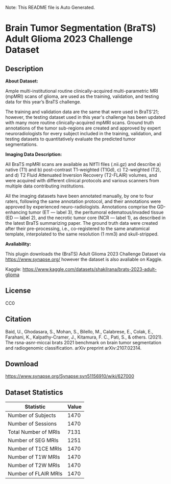 Note: This README file is Auto Generated.

# Brain Tumor Segmentation (BraTS) Adult Glioma 2023 Challenge Dataset

## Description

**About Dataset:**

Ample multi-institutional routine clinically-acquired multi-parametric MRI (mpMRI) scans of glioma, are used as the training, validation, and testing data for this year’s BraTS challenge.

The training and validation data are the same that were used in BraTS'21; however, the testing dataset used in this year's challenge has been updated with many more routine clinically-acquired mpMRI scans. Ground truth annotations of the tumor sub-regions are created and approved by expert neuroradiologists for every subject included in the training, validation, and testing datasets to quantitatively evaluate the predicted tumor segmentations.

**Imaging Data Description:**

All BraTS mpMRI scans are available as NIfTI files (.nii.gz) and describe a) native (T1) and b) post-contrast T1-weighted (T1Gd), c) T2-weighted (T2), and d) T2 Fluid Attenuated Inversion Recovery (T2-FLAIR) volumes, and were acquired with different clinical protocols and various scanners from multiple data contributing institutions.

All the imaging datasets have been annotated manually, by one to four raters, following the same annotation protocol, and their annotations were approved by experienced neuro-radiologists. Annotations comprise the GD-enhancing tumor (ET — label 3), the peritumoral edematous/invaded tissue (ED — label 2), and the necrotic tumor core (NCR — label 1), as described in the latest BraTS summarizing paper. The ground truth data were created after their pre-processing, i.e., co-registered to the same anatomical template, interpolated to the same resolution (1 mm3) and skull-stripped.

**Avaliability:**

This plugin downloads the (BraTS) Adult Glioma 2023 Challenge Dataset via https://www.synapse.org/ however the dataset is also avaliable on Kaggle. 

Kaggle: https://www.kaggle.com/datasets/shakilrana/brats-2023-adult-glioma


## License

CC0

## Citation

Baid, U., Ghodasara, S., Mohan, S., Bilello, M., Calabrese, E., Colak, E., Farahani, K., Kalpathy-Cramer, J., Kitamura, F. C., Pati, S., & others. (2021). The rsna-asnr-miccai brats 2021 benchmark on brain tumor segmentation and radiogenomic classification. arXiv preprint arXiv:2107.02314.

## Download

https://www.synapse.org/Synapse:syn51156910/wiki/627000

## Dataset Statistics

| Statistic | Value |
| --- | --- |
| Number of Subjects | 1470 |
| Number of Sessions | 1470 |
| Total Number of MRIs | 7131 |
| Number of SEG MRIs | 1251 |
| Number of T1CE MRIs | 1470 |
| Number of T1W MRIs | 1470 |
| Number of T2W MRIs | 1470 |
| Number of FLAIR MRIs | 1470 |

